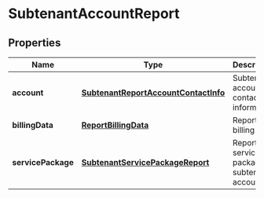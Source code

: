 
# SubtenantAccountReport

## Properties
Name | Type | Description | Notes
------------ | ------------- | ------------- | -------------
**account** | [**SubtenantReportAccountContactInfo**](SubtenantReportAccountContactInfo.md) | Subtenant account contact information. | 
**billingData** | [**ReportBillingData**](ReportBillingData.md) | Report billing data. | 
**servicePackage** | [**SubtenantServicePackageReport**](SubtenantServicePackageReport.md) | Report service package for subtenant account. |  [optional]




